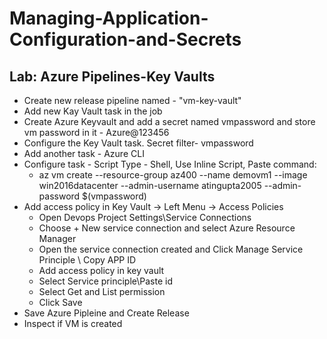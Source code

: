 # Managing-Application-Configuration-and-Secrets
## Lab: Azure Pipelines-Key Vaults
- Create new release pipeline named - "vm-key-vault"
- Add new Kay Vault task in the job
- Create Azure Keyvault and add a secret named vmpassword and store vm password in it - Azure@123456
- Configure the Key Vault task. Secret filter- vmpassword
- Add another task - Azure CLI
- Configure task - Script Type - Shell, Use Inline Script, Paste command:
   - az vm create --resource-group az400 --name demovm1 --image win2016datacenter --admin-username atingupta2005 --admin-password $(vmpassword)
- Add access policy in Key Vault -> Left Menu -> Access Policies
   - Open Devops Project Settings\Service Connections
   - Choose + New service connection and select Azure Resource Manager
   - Open the service connection created and Click Manage Service Principle \ Copy APP ID
   - Add access policy in key vault
   - Select Service principle\Paste id
   - Select Get and List permission
   - Click Save
- Save Azure Pipleine and Create Release
- Inspect if VM is created
